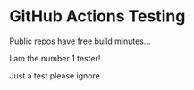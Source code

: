 # GitHub Actions Testing

Public repos have free build minutes…

I am the number 1 tester!

Just a test please ignore
